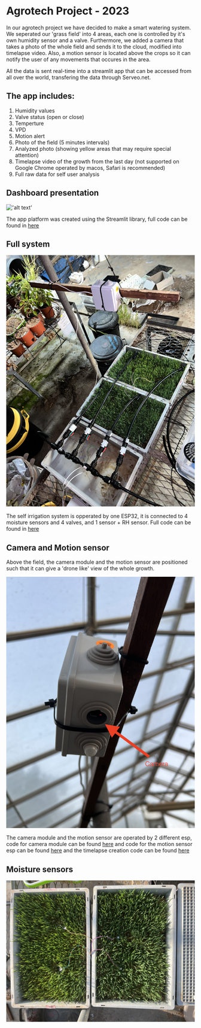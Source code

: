 # Agrotech Project - 2023

In our agrotech project we have decided to make a smart watering system.
We seperated our 'grass field' into 4 areas, each one is controlled by it's own humidity sensor and a valve.
Furthermore, we added a camera that takes a photo of the whole field and sends it to the cloud, modified into timelapse video.
Also, a motion sensor is located above the crops so it can notify the user of any movements that occures in the area.

All the data is sent real-time into a streamlit app that can be accessed from all over the world, transfering the data through Serveo.net.
## The app includes: 
1. Humidity values
2. Valve status (open or close)
3. Temperture
4. VPD 
5. Motion alert
6. Photo of the field (5 minutes intervals)
7. Analyzed photo (showing yellow areas that may require special attention)
8. Timelapse video of the growth from the last day (not supported on Google Chrome operated by macos, Safari is recommended)
9. Full raw data for self user analysis

## Dashboard presentation
!['alt text'](/images/for_readme/GUI1.png)

The app platform was created using the Streamlit library, full code can be found in [here](code/streamlit_app.py)

## Full system
!['alt text'](/images/for_readme/IMG_6651.jpg)

The self irrigation system is opperated by one ESP32, it is connected to 4 moisture sensors and 4 valves, and 1 sensor + RH sensor.
Full code can be found in [here](code/irrigation_esp.ino)

## Camera and Motion sensor

Above the field, the camera module and the motion sensor are positioned such that it can give a 'drone like' view of the whole growth.

!['alt text'](/images/for_readme/IMG_6638.jpg)

The camera module and the motion sensor are operated by 2 different esp, code for camera module can be found [here](code/ESP32_CAM_Send_Photo_to_Google_Drive.ino) and code for the motion sensor esp can be found [here](code/Motion_Sensor.ino)
and the timelapse creation code can be found [here](code/timelapse_generator.py)

## Moisture sensors

!['alt text'](/images/for_readme/IMG_6624.jpg)

